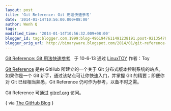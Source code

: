 ```yaml
---
layout: post
title: 'Git Reference: Git 用法快速参考'
date: '2014-01-14T10:56:00.000+08:00'
author: Wenh Q
tags:
modified_time: '2014-01-14T10:56:32.009+08:00'
blogger_id: tag:blogger.com,1999:blog-4961947611491238191.post-9213547911758781786
blogger_orig_url: http://binaryware.blogspot.com/2014/01/git-reference-git.html
---
```

[Git
Reference: Git
用法快速参考](http://linuxtoy.org/archives/git-reference.html)   于
10-6-13 通过 [LinuxTOY](http://linuxtoy.org/) 作者：Toy

[Git Reference](http://gitref.org/) 是由 GitHub 所建立的一个关于 Git
分布式版本控制系统的站点。如果你是一个 Git
新手，通过该站点可让你快速入门，并掌握 Git 的精要；即便你对 Git
已经相当熟悉，Git Reference 仍可作为参考，以备不时之需。

Git Reference 可通过 [gitref.org](http://gitref.org/) 访问。

{ via [The GitHub Blog](http://github.com/blog/660-git-reference-site) }
